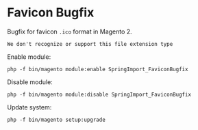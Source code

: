 # Favicon Bugfix
Bugfix for favicon `.ico` format in Magento 2.

`We don't recognize or support this file extension type`

Enable module:
```
php -f bin/magento module:enable SpringImport_FaviconBugfix
```

Disable module:
```
php -f bin/magento module:disable SpringImport_FaviconBugfix
```

Update system:
```
php -f bin/magento setup:upgrade
```
